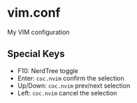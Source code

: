 # vim.conf
My VIM configuration

## Special Keys

- F10: NerdTree toggle
- Enter: `coc.nvim` confirm the selection
- Up/Down: `coc.nvim` prev/next selection
- Left: `coc.nvim` cancel the selection

